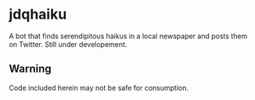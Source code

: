 jdqhaiku
========
A bot that finds serendipitous haikus in a local newspaper and posts them on Twitter. Still under developement.

Warning
-------
Code included herein may not be safe for consumption.